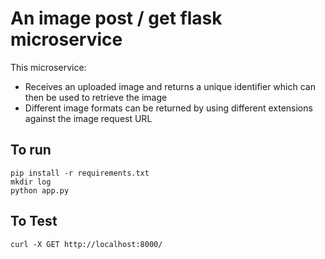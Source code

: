 # An image post / get flask microservice

This microservice:
- Receives an uploaded image and returns a unique identifier which can then be used to retrieve the image
- Different image formats can be returned by using different extensions against the image request URL

## To run
```pip install -r requirements.txt```<br>
```mkdir log```<br>
```python app.py```<br>

## To Test
```curl -X GET http://localhost:8000/```
